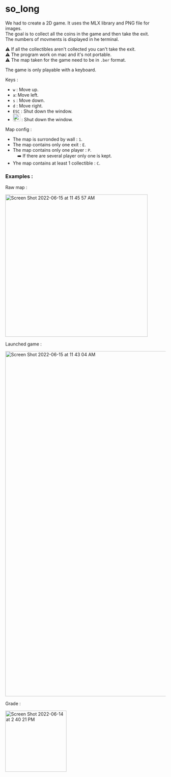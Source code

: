 # so_long

We had to create a 2D game. It uses the MLX library and PNG file for images.  
The goal is to collect all the coins in the game and then take the exit.  
The numbers of movments is displayed in he terminal.
  
⚠️ If all the collectibles aren't collected you can't take the exit.  
⚠️ The program work on mac and it's not portable.  
⚠️ The map taken for the game need to be in `.ber` format.
  
The game is only playable with a keyboard.  

Keys :  
  - `w` : Move up.
  - `a`: Move left.
  - `s` : Move down.
  - `d` : Move right.
  - `ESC` : Shut down the window.
  -  <img width="23" alt="Screen Shot 2022-06-15 at 11 30 48 AM" src="https://user-images.githubusercontent.com/107465256/173794761-8513cff2-1e15-417b-96cc-ca32552097af.png"> : Shut down the window.

Map config :
  - The map is surronded by wall : `1`.
  - The map contains only one exit : `E`.
  - The map contains only one player : `P`.  
   &emsp;➡️ If there are several player only one is kept.
  - Yhe map contains at least 1 collectible : `C`.

### Examples :  

Raw map :  
  
<img width="447" alt="Screen Shot 2022-06-15 at 11 45 57 AM" src="https://user-images.githubusercontent.com/107465256/173797992-be85b6ad-01ff-4740-9573-af2f645817c5.png">

Launched game : 
  
<img width="1084" alt="Screen Shot 2022-06-15 at 11 43 04 AM" src="https://user-images.githubusercontent.com/107465256/173797441-a548eb0f-c4a2-4ac3-b6c7-24d7ae5e6078.png">
    
    
Grade :

<img width="192" alt="Screen Shot 2022-06-14 at 2 40 21 PM" src="https://user-images.githubusercontent.com/107465256/174995497-76814c10-b1ff-4574-b1e9-f1a56dbf3d1c.png">
